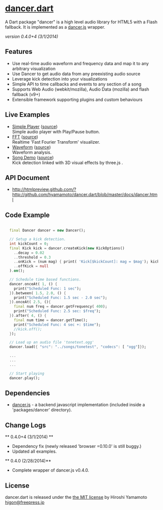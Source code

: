 # [dancer.dart](http://github.com/hyamamoto/dancer.dart)

A Dart package "dancer" is a high level audio library for HTML5 with a Flash fallback. It is implemented as a [dancer.js](https://github.com/jsantell/dancer.js) wrapper.

_version 0.4.0+4 (3/1/2014)_

Features
---
* Use real-time audio waveform and frequency data and map it to any arbitrary visualization
* Use Dancer to get audio data from any preexisting audio source
* Leverage kick detection into your visualizations
* Simple API to time callbacks and events to any section of a song
* Supports Web Audio (webkit/mozilla), Audio Data (mozilla) and flash fallback (v9+)
* Extensible framework supporting plugins and custom behaviours

Live Examples
---

* [Simple Player](http://freepress.jp/dev/dancer.dart/examples/play_stop/play_stop.html) ([source](http://github.com/hyamamoto/dancer.dart/tree/master/web/play_stop/))  
    Simple audio player with Play/Pause button.
* [FFT](http://freepress.jp/dev/dancer.dart/examples/fft/fft.html) ([source](http://github.com/hyamamoto/dancer.dart/tree/master/web/fft/))  
    Realtime 'Fast Fourier Transform' visualizer.
* [Waveform](http://freepress.jp/dev/dancer.dart/examples/waveform/waveform.html) ([source](http://github.com/hyamamoto/dancer.dart/tree/master/web/waveform/))  
    Waveform analysis.
* [Song Demo](http://freepress.jp/dev/dancer.dart/examples/song_demo/song_demo.html) ([source](http://github.com/hyamamoto/dancer.dart/tree/master/web/song_demo/))  
    Kick detection linked with 3D visual effects by three.js .

API Document
---

* http://htmlpreview.github.com/?http://github.com/hyamamoto/dancer.dart/blob/master/docs/dancer.html

Code Example
---

```dart

  final Dancer dancer = new Dancer();

  // Setup a kick detection.
  int kickCount = 0;
  final Kick kick = dancer.createKick(new KickOptions()
    ..decay = 0.02
    ..threshold = 0.3
    ..onKick = (num mag) { print( 'Kick[$kickCount]: mag = $mag'); kickCount++; }
    ..offKick = null
  ).on();

  // Schedule time based functions.
  dancer.onceAt( 1, () {
    print("Scheduled Func: 1 sec");
  }).between( 1.5, 2.0, () {
    print("Scheduled Func: 1.5 sec - 2.0 sec");
  }).onceAt( 2.5, (){
    final num freq = dancer.getFrequency( 400);
    print("Scheduled Func: 2.5 sec: $freq");
  }).after( 4, () {
    final num time = dancer.getTime();
    print("Scheduled Func: 4 sec +: $time");
    //kick.off();
  });

  // Load up an audio file 'tonetext.ogg'
  dancer.load({ "src": "../songs/tonetest", "codecs": [ "ogg"]});

  ...
  ...
  ...

  // Start playing  
  dancer.play();
```

Dependencies
---

* [dancer.js](https://github.com/jsantell/dancer.js/) - a backend javascript implementation (included inside a 'packages/dancer' directory).

Change Logs
----

** 0.4.0+4 (3/1/2014) **
* Dependency fix (newly released 'browser =0.10.0' is still buggy.)
* Updated all examples.

** 0.4.0 (2/28/2014)**  
* Complete wrapper of dancer.js v0.4.0.

License
----

dancer.dart is released under the [the MIT license](LICENSE) by Hiroshi Yamamoto <higon@freepress.jp>